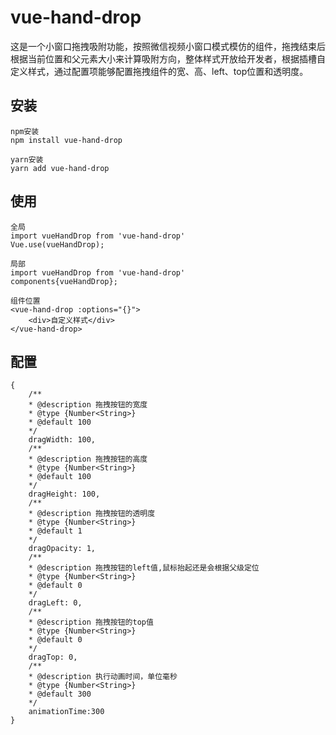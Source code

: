 # vue-hand-drop
这是一个小窗口拖拽吸附功能，按照微信视频小窗口模式模仿的组件，拖拽结束后根据当前位置和父元素大小来计算吸附方向，整体样式开放给开发者，根据插槽自定义样式，通过配置项能够配置拖拽组件的宽、高、left、top位置和透明度。

## 安装
```
npm安装
npm install vue-hand-drop

yarn安装
yarn add vue-hand-drop
```

## 使用
```
全局
import vueHandDrop from 'vue-hand-drop'
Vue.use(vueHandDrop);

局部
import vueHandDrop from 'vue-hand-drop'
components{vueHandDrop};

组件位置
<vue-hand-drop :options="{}">
    <div>自定义样式</div>
</vue-hand-drop>
```

## 配置
```
{   
    /**
    * @description 拖拽按钮的宽度
    * @type {Number<String>}
    * @default 100
    */
    dragWidth: 100,
    /**
    * @description 拖拽按钮的高度
    * @type {Number<String>}
    * @default 100
    */
    dragHeight: 100,
    /**
    * @description 拖拽按钮的透明度
    * @type {Number<String>}
    * @default 1
    */
    dragOpacity: 1,
    /**
    * @description 拖拽按钮的left值,鼠标抬起还是会根据父级定位
    * @type {Number<String>}
    * @default 0
    */
    dragLeft: 0,
    /**
    * @description 拖拽按钮的top值
    * @type {Number<String>}
    * @default 0
    */
    dragTop: 0,
    /**
    * @description 执行动画时间，单位毫秒
    * @type {Number<String>}
    * @default 300
    */
    animationTime:300
}
```
